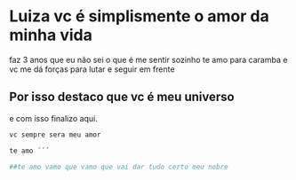 # Luiza vc é simplismente o amor da minha vida 

faz 3 anos que eu não sei o que é me sentir sozinho te amo para caramba
e vc me dá forças para lutar e seguir em frente

## Por isso destaco que vc é meu universo

e com isso finalizo aqui.

```sh
vc sempre sera meu amor

te amo ´´´

##te amo vamo que vamo que vai dar tudo certo meu nobre